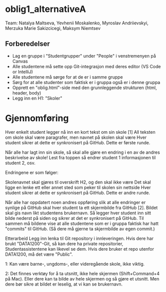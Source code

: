 # oblig1_alternativeA
Team: Natalya Maltseva, Yevhenii Moskalenko, Myroslav Andriievskyi, Merzuka Marie Sakizcicegi, Maksym Niemtsev
## Forberedelser
- Lag en gruppe i "Studentgrupper" under "People" i venstremenyen på Canvas
- Alle studentene må sette opp Git-integrasjon med deres editor (VS Code or IntelliJ)
- Alle studentene må sørge for at de er i samme gruppe
- Sørg for at alle studenter som faktisk er i gruppa også er i denne gruppa
- Opprett en "oblig.html"-side med den grunnleggende strukturen (html, header, body)
- Legg inn en H1: "Skoler"
 

# Gjennomføring
Hver enkelt student legger nå inn en kort tekst om sin skole [1]
All teksten om skole skal være paragrafer, men navnet på skolen skal være
Hver student sikrer at dette er synkronisert på GitHub. Dette er første runde.
 

Når alle har lagt inn sin skole, så skal alle gjøre en endring i en av de andres beskrivelse av skole! Lest fra toppen så endrer student 1 informasjonen til student 2, osv.

 

Endringene er som følger:

Skolenavnet skal gjøres til overskrift H2, og den skal ikke være 
Det skal ligge en lenke ett eller annet sted som peker til skolen sin nettside
Hver student sikrer at dette er synkronisert på GitHub. Dette er andre runde.
 

Når alle har oppdatert noen andres oppføring slik at alle endringer er synlige på GitHub skal hver student ta ett skjermbilde fra GitHub [2]. Bildet skal gis navn likt studentens brukernavn. Så legger hver student inn sitt bilde nederst på siden og sikrer at det er synkronisert på GitHub. Til sammen må bildene vise at alle studentene som er i gruppa faktisk har hatt "commits" til GitHub. (Så dere må gjerne ta skjermbilde av egen commit.)

 

Etterarbeid
Legg inn lenka til Git repository i innleveringen. Hvis dere har brukt "DATA1200"-Git, så kan dere ha private repositorier, Studentassistentene kan likevel se dem. Hvis dere bruker et repo utenfor DATA1200, må det være "Public".

 

1: Kan være barne-, ungdoms-, eller videregående skole, ikke viktig.

2: Det finnes verktøy for å ta utsnitt, ikke hele skjermen (Shift+Command+4 på Mac). Eller dere kan ta bilde av hele skjermen og så gjøre et utsnitt. Men dere bør sikre at bildet er leselig, at vi kan se brukernavn.
